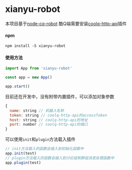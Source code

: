 # xianyu-robot

本项目基于[node-cq-robot](https://github.com/CaoMeiYouRen/node-cq-robot)
酷Q端需要安装[coolq-http-api](https://github.com/richardchien/coolq-http-api)插件

#### npm
```
npm install -S xianyu-robot
```

#### 使用方法
``` js
import App from 'xianyu-robot'

const app = new App()

app.start()
```

目前还在开发中，没有附带内置插件，可以添加对象参数

```js
{
  name: string // 机器人名称
  token: string // coolq-http-api的accessToken
  host: string // coolq-http-api的地址
  port: number // coolq-http-api的端口
}
```

可以使用`init`和`plugin`方法载入插件

```js
// init方法载入的函数会插入到初始化函数中
app.init(test)
// plugin方法载入的函数会插入到讨论组和群组消息处理函数中
app.plugin(test)
```
